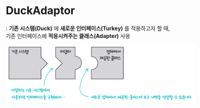 # DuckAdaptor

: **기존 시스템(Duck)** 에 **새로운 인터페이스(Turkey)** 를 적용하고자 할 때,   
기존 인터페이스에 **적응시켜주는 클래스(Adapter)** 사용

![img.png](img.png)
